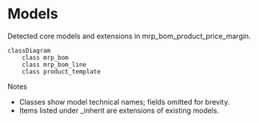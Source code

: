 # Models

Detected core models and extensions in mrp_bom_product_price_margin.

```mermaid
classDiagram
    class mrp_bom
    class mrp_bom_line
    class product_template
```

Notes
- Classes show model technical names; fields omitted for brevity.
- Items listed under _inherit are extensions of existing models.
